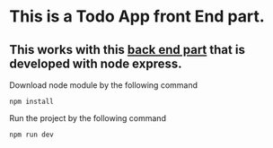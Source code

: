 # This is a Todo App front End part.

## This works with this [back end part](https://github.com/MM-Mamunn/Todo-API-express) that is developed with node express.

Download node module by the following command

```
npm install
```
Run the project by the following command
```
npm run dev
```
